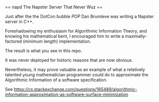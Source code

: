 == napd The Napster Server That Never Wuz ==

Just after the the DotCon bubble *POP* Dan Brumleve was writing a Napster server in C++.

Foreshadowing my enthusiasm for Algorithmic Information Theory, and knowing his mathematical bent, I encouraged him to write a maximally-factored (minimum length) implementation.

The result is what you see in this repo.

It was never deployed for historic reasons that are now obvious.

Nevertheless, it may prove valuable as an example of what a relatively talented young mathematician programmer could do to approximate the Algorithmic Information of a software specification.

See https://cs.stackexchange.com/questions/165489/algorithmic-information-approximation-as-software-surface-minimization
